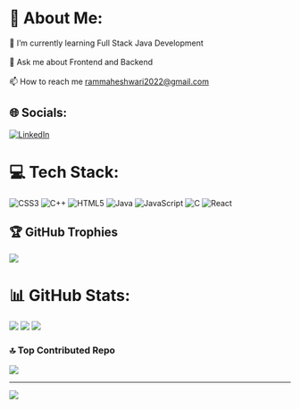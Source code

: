 # 💫 About Me:
🌱 I’m currently learning Full Stack Java Development<br><br>💬 Ask me about Frontend and Backend<br><br>📫 How to reach me rammaheshwari2022@gmail.com
 
## 🌐 Socials:  
[![LinkedIn](https://img.shields.io/badge/LinkedIn-%230077B5.svg?logo=linkedin&logoColor=white)](https://linkedin.com/in/www.linkedin.com/in/ram-maheshwari-38152526a) 

# 💻 Tech Stack: 
![CSS3](https://img.shields.io/badge/css3-%231572B6.svg?style=for-the-badge&logo=css3&logoColor=white) ![C++](https://img.shields.io/badge/c++-%2300599C.svg?style=for-the-badge&logo=c%2B%2B&logoColor=white) ![HTML5](https://img.shields.io/badge/html5-%23E34F26.svg?style=for-the-badge&logo=html5&logoColor=white) ![Java](https://img.shields.io/badge/java-%23ED8B00.svg?style=for-the-badge&logo=openjdk&logoColor=white) ![JavaScript](https://img.shields.io/badge/javascript-%23323330.svg?style=for-the-badge&logo=javascript&logoColor=%23F7DF1E) ![C](https://img.shields.io/badge/c-%2300599C.svg?style=for-the-badge&logo=c&logoColor=white) ![React](https://img.shields.io/badge/react-%2320232a.svg?style=for-the-badge&logo=react&logoColor=%2361DAFB)

## 🏆 GitHub Trophies
![](https://github-profile-trophy.vercel.app/?username=rammaheshwari2003&theme=radical&no-frame=false&no-bg=true&margin-w=4)

# 📊 GitHub Stats:
![](https://github-readme-stats.vercel.app/api?username=rammaheshwari2003&theme=github_dark&hide_border=false&include_all_commits=false&count_private=false)
![](https://github-readme-streak-stats.herokuapp.com/?user=rammaheshwari2003&theme=github_dark&hide_border=false)
![](https://github-readme-stats.vercel.app/api/top-langs/?username=rammaheshwari2003&theme=github_dark&hide_border=false&include_all_commits=false&count_private=false&layout=compact)


### 🔝 Top Contributed Repo
![](https://github-contributor-stats.vercel.app/api?username=rammaheshwari2003&limit=5&theme=transparent&combine_all_yearly_contributions=true)

--- 
[![](https://visitcount.itsvg.in/api?id=rammaheshwari2003&icon=5&color=3)](https://visitcount.itsvg.in)

<!-- Proudly created with GPRM ( https://gprm.itsvg.in ) -->
 
